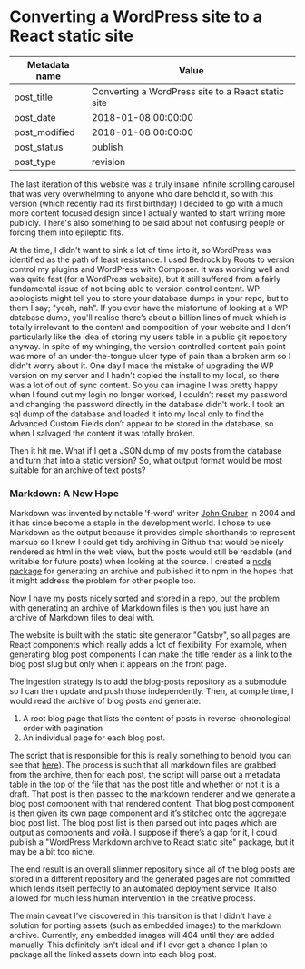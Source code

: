 # Converting a WordPress site to a React static site 


| Metadata name | Value |
| --------- | ------ |
| post_title | Converting a WordPress site to a React static site | 
| post_date | 2018-01-08 00:00:00 | 
| post_modified | 2018-01-08 00:00:00 | 
| post_status | publish | 
| post_type | revision |

The last iteration of this website was a truly insane infinite scrolling 
carousel that was very overwhelming to anyone who dare behold it, so with this 
version (which recently had its first birthday) I decided to go with a much 
more content focused design since I actually wanted to start writing more 
publicly. There's also something to be said about not confusing people or 
forcing them into epileptic fits. 

At the time, I didn't want to sink a lot of time into it, so WordPress was 
identified as the path of least resistance. I used Bedrock by Roots to version 
control my plugins and WordPress with Composer. It was working well and was 
quite fast (for a WordPress website), but it still suffered from a fairly 
fundamental issue of not being able to version control content. WP apologists 
might tell you to store your database dumps in your repo, but to them I say; 
"yeah, nah". If you ever have the misfortune of looking at a WP database dump, 
you'll realise there’s about a billion lines of muck which is totally 
irrelevant to the content and composition of your website and I don’t 
particularly like the idea of storing my users table in a public git repository 
anyway. In spite of my whinging, the version controlled content pain point was 
more of an under-the-tongue ulcer type of pain than a broken arm so I didn't 
worry about it. One day I made the mistake of upgrading the WP version on my 
server and I hadn't copied the install to my local, so there was a lot of out 
of sync content. So you can imagine I was pretty happy when I found out my 
login no longer worked, I couldn’t reset my password and changing the password 
directly in the database didn't work. I took an sql dump of the database and 
loaded it into my local only to find the Advanced Custom Fields don’t appear 
to be stored in the database, so when I salvaged the content it was totally 
broken.

Then it hit me. What if I get a JSON dump of my posts from the database and 
turn that into a static version? So, what output format would be most suitable 
for an archive of text posts?

### Markdown: A New Hope

Markdown was invented by notable 'f-word' writer [John Gruber](https://daringfireball.net) in 2004 and it 
has since become a staple in the development world. I chose to use Markdown 
as the output because it provides simple shorthands to represent markup so I 
knew I could get tidy archiving in Github that would be nicely rendered as 
html in the web view, but the posts would still be readable (and writable for 
future posts) when looking at the source. I created a [node package](https://www.npmjs.com/package/@lukeboyle/wordpress-to-markdown) for 
generating an archive and published it to npm in the 
hopes that it might address the problem for other people too.

Now I have my posts nicely sorted and stored in a [repo](https://github.com/3stacks/blog-posts/blob/master/2017/04/css-variables--a-case-study.md), 
but the problem with generating an archive of Markdown files is then you just 
have an archive of Markdown files to deal with.

The website is built with the static site generator "Gatsby", so all pages 
are React components which really adds a lot of flexibility. For example, when 
generating blog post components I can make the title render as a link to the 
blog post slug but only when it appears on the front page.

The ingestion strategy is to add the blog-posts repository as a submodule so 
I can then update and push those independently. Then, at compile time, I would 
read the archive of blog posts and generate:

1. A root blog page that lists the content of posts in reverse-chronological 
order with pagination 
2. An individual page for each blog post.

The script that is responsible for this is really something to behold (you can 
see that [here]( https://github.com/3stacks/portfolio-2016/blob/master/scripts/blog-post.js )). 
The process is such that all markdown files are grabbed from the archive, then 
for each post, the script will parse out a metadata table in the top of the 
file that has the post title and whether or not it is a draft. 
That post is then passed to the markdown renderer and we generate a blog post 
component with that rendered content. That blog post component is then given 
its own page component and it’s stitched onto the aggregate blog post list. 
The blog post list is then parsed out into pages which are output as components 
and voilà. I suppose if there’s a gap for it, I could publish a "WordPress 
Markdown archive to React static site" package, but it may be a bit too niche.

The end result is an overall slimmer repository since all of the blog posts 
are stored in a different repository and the generated pages are not committed 
which lends itself perfectly to an automated deployment service. It also 
allowed for much less human intervention in the creative process.

The main caveat I’ve discovered in this transition is that I didn't have a 
solution for porting assets (such as embedded images) to the markdown archive. 
Currently, any embedded images will 404 until they are added manually. 
This definitely isn't ideal and if I ever get a chance I plan to package all the 
linked assets down into each blog post.
